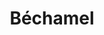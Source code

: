 ---
layout: recette
categories: [recettes]
hidden: true
lang: fr
sitemap: false
title: Béchamel
type: base
recettes:
  Classique:
    ingredients: 
      - nom: farine
        qte: 100
        unite: gr
      - nom: beurre
        qte: 100
        unite: gr
      - nom: lait
        qte: 1000
        unite: mL
      - nom: muscade
        qte: au goût
      - nom: sel
        qte: au goût
    etapes:
      - label: Préparation
        details:
          - Faire fondre le beurre dans une casserole
          - Hors du feu, ajouter la farine et mélanger
          - Ajouter le litre de lait et mélanger
          - Ajouter du sel et de la muscade au goût
          - Porter à ébullition (aux alentours de 75°C) puis réduire le feu
          - Mélanger continuellement sur et hors du feu jusqu'à ce que ça épaississe. Goûter et ajuster.
notes:
  - Toujours mélanger la béchamel pour éviter qu'elle brûle / colle au fond de la casserole 
---